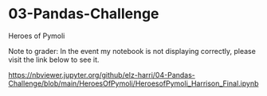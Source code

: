 # 03-Pandas-Challenge
Heroes of Pymoli

Note to grader: In the event my notebook is not displaying correctly, please visit the link below to see it.

https://nbviewer.jupyter.org/github/elz-harri/04-Pandas-Challenge/blob/main/HeroesOfPymoli/HeroesofPymoli_Harrison_Final.ipynb 
